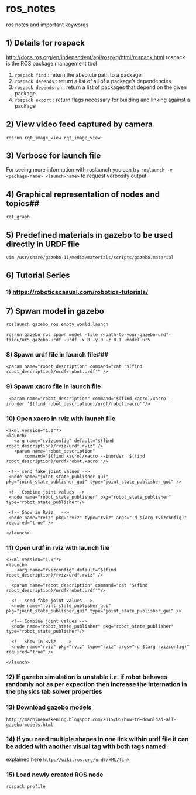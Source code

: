 # ros_notes
ros notes and important keywords


## 1) Details for rospack ##
http://docs.ros.org/en/independent/api/rospkg/html/rospack.html
rospack is the ROS package management tool
1) ```rospack find``` : return the absolute path to a package
2) ```rospack depends``` : return a list of all of a package’s dependencies
3) ```rospack depends-on``` : return a list of packages that depend on the given package
4) ```rospack export``` : return flags necessary for building and linking against a package

## 2) View video feed captured by camera ##
```
rosrun rqt_image_view rqt_image_view
```
## 3) Verbose for launch file ##
For seeing more information with roslaunch you can try 
```roslaunch -v <package-name> <launch-name>``` to request verbosity output.

## 4) Graphical representation of nodes and topics##
```
rqt_graph
```
## 5) Predefined materials in gazebo to be used directly in URDF file 
```
vim /usr/share/gazebo-11/media/materials/scripts/gazebo.material
```

## 6) Tutorial Series ##

### 1) https://roboticscasual.com/robotics-tutorials/ ###

## 7)  Spwan model in gazebo ##
```
roslaunch gazebo_ros empty_world.launch
```
```
rosrun gazebo_ros spawn_model -file /<path-to-your-gazebo-urdf-file>/ur5_gazebo.urdf -urdf -x 0 -y 0 -z 0.1 -model ur5
```
### 8) Spawn urdf file in launch file###
```
<param name="robot_description" command="cat '$(find robot_description)/urdf/robot.urdf'" />
```
### 9) Spawn xacro file in launch file ###
```
 <param name="robot_description" command="$(find xacro)/xacro --inorder '$(find robot_description)/urdf/robot.xacro'"/>
 ```
 
 
 ### 10) Open xacro in rviz with launch file ###
 ```
<?xml version="1.0"?>
<launch>
    <arg name="rvizconfig" default="$(find robot_description)/rviz/urdf.rviz" />
    <param name="robot_description"
        command="$(find xacro)/xacro --inorder '$(find robot_description)/urdf/robot.xacro'"/>

  <!-- send fake joint values -->
  <node name="joint_state_publisher_gui" pkg="joint_state_publisher_gui" type="joint_state_publisher_gui" />

  <!-- Combine joint values -->
  <node name="robot_state_publisher" pkg="robot_state_publisher" type="robot_state_publisher"/>

  <!-- Show in Rviz   -->
  <node name="rviz" pkg="rviz" type="rviz" args="-d $(arg rvizconfig)" required="true" />

</launch>
```

### 11) Open urdf in rviz with launch file ###
```
<?xml version="1.0"?>
<launch>
    <arg name="rvizconfig" default="$(find robot_description)/rviz/urdf.rviz" />

  <param name="robot_description" command="cat '$(find robot_description)/urdf/robot.urdf'"/>

  <!-- send fake joint values -->
  <node name="joint_state_publisher_gui" pkg="joint_state_publisher_gui" type="joint_state_publisher_gui" />

  <!-- Combine joint values -->
  <node name="robot_state_publisher" pkg="robot_state_publisher" type="robot_state_publisher"/>

  <!-- Show in Rviz   -->
  <node name="rviz" pkg="rviz" type="rviz" args="-d $(arg rvizconfig)" required="true" />

</launch>
```
### 12) If gazebo simulation is unstable i.e. if robot behaves randomly not as per expection then increase the internation in the physics tab solver properties ###

### 13) Download gazebo models ###
```
http://machineawakening.blogspot.com/2015/05/how-to-download-all-gazebo-models.html
```

### 14) If you need multiple shapes in one link within urdf file it can be added with another visual tag with both tags named ###
explained here
```http://wiki.ros.org/urdf/XML/link```

### 15) Load newly created ROS node ###
```
rospack profile
```
